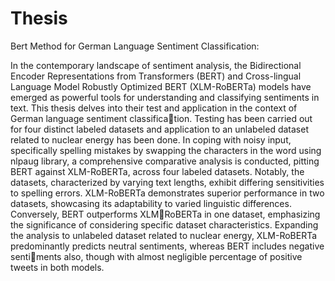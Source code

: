 # Thesis
Bert Method for German Language Sentiment Classification:

In the contemporary landscape of sentiment analysis, the Bidirectional Encoder Representations from Transformers (BERT) and Cross-lingual Language Model Robustly Optimized BERT (XLM-RoBERTa) models have emerged as powerful tools for understanding and classifying sentiments in text. This thesis delves into their test and application in the context of German language sentiment classification. Testing has been carried out for four distinct labeled datasets and application to an unlabeled dataset related to nuclear energy has been done. In coping with noisy input, specifically spelling mistakes by swapping the characters in the word using nlpaug library, a comprehensive comparative analysis is conducted, pitting BERT against XLM-RoBERTa, across four labeled datasets. Notably, the datasets, characterized by varying text lengths, exhibit differing sensitivities to spelling errors. XLM-RoBERTa demonstrates superior performance in two datasets, showcasing its adaptability to varied linguistic differences. Conversely, BERT outperforms XLMRoBERTa in one dataset, emphasizing the significance of considering specific dataset characteristics. Expanding the analysis to unlabeled dataset related to nuclear energy, XLM-RoBERTa predominantly predicts neutral sentiments, whereas BERT includes negative sentiments also, though with almost negligible percentage of positive tweets in both models.

